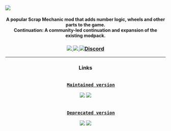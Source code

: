 <img src="https://github.com/SMTheGuild/The-Modpack/blob/master/dist/preview.jpg" align="center">

<h4 align="center">
  A popular Scrap Mechanic mod that adds number logic, wheels and other parts to the game.<br>
  Continuation: A community-led continuation and expansion of the existing modpack.<br>
</h4>

<h3 align="center">
  <a href="https://steamcommunity.com/sharedfiles/filedetails/?id=2448492759">
    <img src="https://img.shields.io/steam/subscriptions/2448492759?style=for-the-badge&logo=steam">
    <img src="https://img.shields.io/steam/favorites/2448492759?style=for-the-badge">
  </a>
  <a href="https://discord.gg/SVEFyus">
    <img alt="Discord" src="https://img.shields.io/discord/706444957099098162?color=7289DA&logo=discord&logoColor=FFFFFF&style=for-the-badge">
  </a>
</h3>

<hr>

<h3 align="center">
  Links<br><br>
  <code>
    <a href="https://steamcommunity.com/sharedfiles/filedetails/?id=2448492759">Maintained version</a>
  </code><br>
  <img src="https://img.shields.io/steam/subscriptions/2448492759?style=flat">
  <img src="https://img.shields.io/steam/favorites/2448492759?style=flat">
  <br><br>
  <code>
    <a href="https://steamcommunity.com/sharedfiles/filedetails/?id=881254777">Deprecated version</a>
  </code><br>
  <img src="https://img.shields.io/steam/subscriptions/881254777?style=flat">
  <img src="https://img.shields.io/steam/favorites/881254777?style=flat">
</h3>
